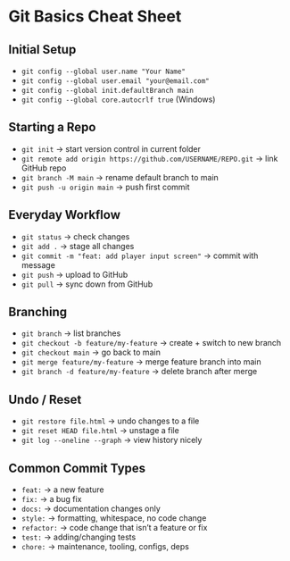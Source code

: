 # Git Basics Cheat Sheet

## Initial Setup
- `git config --global user.name "Your Name"`
- `git config --global user.email "your@email.com"`
- `git config --global init.defaultBranch main`
- `git config --global core.autocrlf true` (Windows)

## Starting a Repo
- `git init` → start version control in current folder
- `git remote add origin https://github.com/USERNAME/REPO.git` → link GitHub repo
- `git branch -M main` → rename default branch to main
- `git push -u origin main` → push first commit

## Everyday Workflow
- `git status` → check changes
- `git add .` → stage all changes
- `git commit -m "feat: add player input screen"` → commit with message
- `git push` → upload to GitHub
- `git pull` → sync down from GitHub

## Branching
- `git branch` → list branches
- `git checkout -b feature/my-feature` → create + switch to new branch
- `git checkout main` → go back to main
- `git merge feature/my-feature` → merge feature branch into main
- `git branch -d feature/my-feature` → delete branch after merge

## Undo / Reset
- `git restore file.html` → undo changes to a file
- `git reset HEAD file.html` → unstage a file
- `git log --oneline --graph` → view history nicely

## Common Commit Types
- `feat:` → a new feature
- `fix:` → a bug fix
- `docs:` → documentation changes only
- `style:` → formatting, whitespace, no code change
- `refactor:` → code change that isn’t a feature or fix
- `test:` → adding/changing tests
- `chore:` → maintenance, tooling, configs, deps